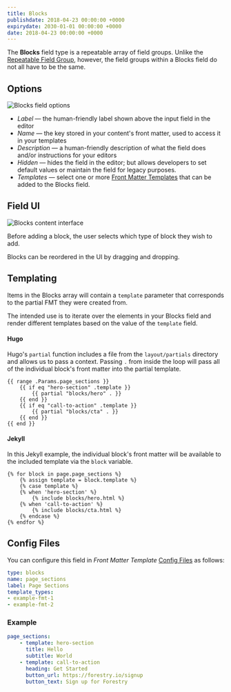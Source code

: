 ```yaml
---
title: Blocks
publishdate: 2018-04-23 00:00:00 +0000
expirydate: 2030-01-01 00:00:00 +0000
date: 2018-04-23 00:00:00 +0000
---
```


The **Blocks** field type is a repeatable array of field groups. Unlike the [Repeatable Field Group](/docs/settings/fields/repeatable-field-group), however, the field groups within a Blocks field do not all have to be the same.

## Options
![Blocks field options](/uploads/2018/04/blocks-field-ui.png)

- *Label* &mdash; the human-friendly label shown above the input field in the editor
- *Name* &mdash; the key stored in your content's front matter, used to access it in your templates
- *Description* &mdash; a human-friendly description of what the field does and/or instructions for your editors
- *Hidden* &mdash; hides the field in the editor; but allows developers to set default values or maintain the field for legacy purposes.
- *Templates* &mdash; select one or more [Front Matter Templates](/docs/settings/front-matter-templates/) that can be added to the Blocks field.

## Field UI
![Blocks content interface](/uploads/2018/04/blocks-content-ui.png)

Before adding a block, the user selects which type of block they wish to add.

Blocks can be reordered in the UI by dragging and dropping.

## Templating

Items in the Blocks array will contain a `template` parameter that corresponds to the partial FMT they were created from.

The intended use is to iterate over the elements in your Blocks field and render different templates based on the value of the `template` field.

#### Hugo

Hugo's `partial` function includes a file from the `layout/partials` directory and allows us to pass a context. Passing `.` from inside the loop will pass all of the individual block's front matter into the partial template.

```
{{ range .Params.page_sections }}
    {{ if eq "hero-section" .template }}
        {{ partial "blocks/hero" . }}
    {{ end }}
    {{ if eq "call-to-action" .template }}
        {{ partial "blocks/cta" . }}
    {{ end }}
{{ end }}
```

#### Jekyll

In this Jekyll example, the individual block's front matter will be available to the included template via the `block` variable.

```
{% for block in page.page_sections %}
    {% assign template = block.template %}
    {% case template %}
    {% when 'hero-section' %}
        {% include blocks/hero.html %}
    {% when 'call-to-action' %}
        {% include blocks/cta.html %}
    {% endcase %}
{% endfor %}
```

## Config Files
You can configure this field in _Front Matter Template_ [Config Files](/docs/settings/config-files/) as follows:

```yaml
type: blocks
name: page_sections
label: Page Sections
template_types:
- example-fmt-1
- example-fmt-2
```

### Example
```yaml
page_sections:
    - template: hero-section
      title: Hello
      subtitle: World
    - template: call-to-action
      heading: Get Started
      button_url: https://forestry.io/signup
      button_text: Sign up for Forestry
```
